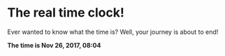 # The real time clock!

Ever wanted to know what the time is? Well, your journey is about to end!

**The time is Nov 26, 2017, 08:04**